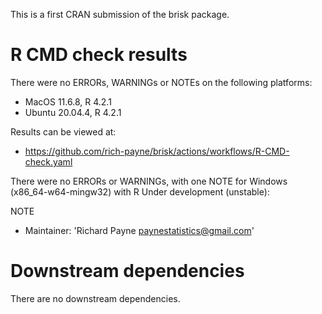 This is a first CRAN submission of the brisk package.

# R CMD check results
There were no ERRORs, WARNINGs or NOTEs on the following platforms:

* MacOS 11.6.8, R 4.2.1
* Ubuntu 20.04.4, R 4.2.1

Results can be viewed at:
*  https://github.com/rich-payne/brisk/actions/workflows/R-CMD-check.yaml

There were no ERRORs or WARNINGs, with one NOTE for Windows
(x86_64-w64-mingw32) with R Under development (unstable):

NOTE
* Maintainer: 'Richard Payne <paynestatistics@gmail.com>'

# Downstream dependencies
There are no downstream dependencies.
